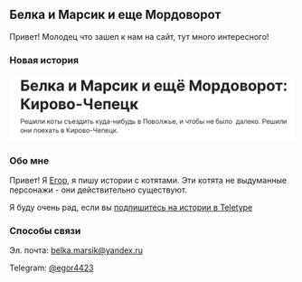 ## Белка и Марсик и еще Мордоворот

Привет! Молодец что зашел к нам на сайт, тут много интересного!

### Новая история

[![Альтернативный текст](92F6930D-C33D-4090-B7B0-B3C4D325A6F2.jpeg)](https://teletype.in/@marusia_marsik/DHFyQrA0Q)

### Обо мне

Привет! Я [Егор](https://egoronline.github.io), я пишу истории с котятами. Эти котята не выдуманные персонажи - они действительно существуют. 

Я буду очень рад, если вы [подпишитесь на истории в Teletype](https://teletype.in/@marusia_marsik)

### Способы связи

Эл. почта: <belka.marsik@yandex.ru>

Telegram: [@egor4423](https://t.me/egor4423)

<meta 
	name="sputnik-verification" 
	content="V6ZkCWOWa7ZDGY0x"
/>

<script type="text/javascript">
       (function(d, t, p) {
           var j = d.createElement(t); j.async = true; j.type = "text/javascript";
           j.src = ("https:" == p ? "https:" : "http:") + "//stat.sputnik.ru/cnt.js";
           var s = d.getElementsByTagName(t)[0]; s.parentNode.insertBefore(j, s);
       })(document, "script", document.location.protocol);
    </script>
